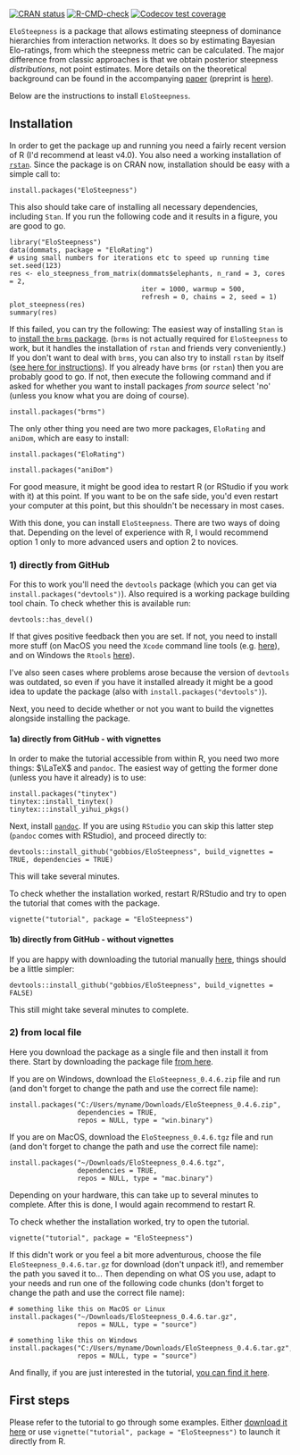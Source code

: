 <!-- badges: start -->
[![CRAN status](https://www.r-pkg.org/badges/version/EloSteepness)](https://CRAN.R-project.org/package=EloSteepness)
[![R-CMD-check](https://github.com/gobbios/EloSteepness/actions/workflows/R-CMD-check.yaml/badge.svg)](https://github.com/gobbios/EloSteepness/actions/workflows/R-CMD-check.yaml)
[![Codecov test coverage](https://codecov.io/gh/gobbios/EloSteepness/branch/main/graph/badge.svg)](https://app.codecov.io/gh/gobbios/EloSteepness?branch=main)

<!-- badges: end -->

`EloSteepness` is a package that allows estimating steepness of dominance hierarchies from interaction networks.
It does so by estimating Bayesian Elo-ratings, from which the steepness metric can be calculated.
The major difference from classic approaches is that we obtain posterior steepness *distributions*, not point estimates.
More details on the theoretical background can be found in the accompanying [paper](https://doi.org/10.1111/2041-210X.14021) (preprint is [here](https://doi.org/10.1101/2022.01.28.478016)).

Below are the instructions to install `EloSteepness`.

## Installation

In order to get the package up and running you need a fairly recent version of R (I'd recommend at least v4.0).
You also need a working installation of [`rstan`](https://mc-stan.org/).
Since the package is on CRAN now, installation should be easy with a simple call to:

`install.packages("EloSteepness")`

This also should take care of installing all necessary dependencies, including `Stan`.
If you run the following code and it results in a figure, you are good to go.

```
library("EloSteepness")
data(dommats, package = "EloRating")
# using small numbers for iterations etc to speed up running time
set.seed(123)
res <- elo_steepness_from_matrix(dommats$elephants, n_rand = 3, cores = 2,
                                 iter = 1000, warmup = 500, 
                                 refresh = 0, chains = 2, seed = 1)
plot_steepness(res)
summary(res)
```

If this failed, you can try the following:
The easiest way of installing `Stan` is to [install the `brms` package](https://github.com/paul-buerkner/brms#how-do-i-install-brms). (`brms` is not actually required for `EloSteepness` to work, but it handles the installation of `rstan` and friends very conveniently.)
If you don't want to deal with `brms`, you can also try to install `rstan` by itself ([see here for instructions](https://github.com/stan-dev/rstan/wiki/RStan-Getting-Started)).
If you already have `brms` (or `rstan`) then you are probably good to go.
If not, then execute the following command and if asked for whether you want to install packages *from source* select 'no' (unless you know what you are doing of course).

`install.packages("brms")`

The only other thing you need are two more packages, `EloRating` and `aniDom`, which are easy to install:

`install.packages("EloRating")`

`install.packages("aniDom")`

For good measure, it might be good idea to restart R (or RStudio if you work with it) at this point. 
If you want to be on the safe side, you'd even restart your computer at this point, but this shouldn't be necessary in most cases.

With this done, you can install `EloSteepness`. 
There are two ways of doing that.
Depending on the level of experience with R, I would recommend option 1 only to more advanced users and option 2 to novices.

### 1) directly from GitHub

For this to work you'll need the `devtools` package (which you can get via `install.packages("devtools")`).
Also required is a working package building tool chain.
To check whether this is available run:

```
devtools::has_devel()
```

If that gives positive feedback then you are set.
If not, you need to install more stuff (on MacOS you need the `Xcode` command line tools (e.g. [here](https://mac.install.guide/commandlinetools/4.html)), and on Windows the `Rtools` [here](https://cran.r-project.org/bin/windows/Rtools/rtools40.html)).

I've also seen cases where problems arose because the version of `devtools` was outdated, so even if you have it installed already it might be a good idea to update the package (also with `install.packages("devtools")`).

Next, you need to decide whether or not you want to build the vignettes alongside installing the package.

#### 1a) directly from GitHub - with vignettes

In order to make the tutorial accessible from within R, you need two more things: $\LaTeX$ and `pandoc`.
The easiest way of getting the former done (unless you have it already) is to use:

```
install.packages("tinytex")
tinytex::install_tinytex()
tinytex:::install_yihui_pkgs()
```

Next, install [`pandoc`](https://pandoc.org/installing.html).
If you are using `RStudio` you can skip this latter step (`pandoc` comes with RStudio), and proceed directly to:

```
devtools::install_github("gobbios/EloSteepness", build_vignettes = TRUE, dependencies = TRUE)
```

This will take several minutes. 

To check whether the installation worked, restart R/RStudio and try to open the tutorial that comes with the package.

```
vignette("tutorial", package = "EloSteepness")
```




#### 1b) directly from GitHub - without vignettes

If you are happy with downloading the tutorial manually [here](https://github.com/gobbios/EloSteepness/blob/main/documents/tutorial.pdf), things should be a little simpler:

```
devtools::install_github("gobbios/EloSteepness", build_vignettes = FALSE)
```

This still might take several minutes to complete.


### 2) from local file

Here you download the package as a single file and then install it from there. 
Start by downloading the package file [from here](https://github.com/gobbios/EloSteepness/releases/latest).


If you are on Windows, download the `EloSteepness_0.4.6.zip` file and run (and don't forget to change the path and use the correct file name):

```
install.packages("C:/Users/myname/Downloads/EloSteepness_0.4.6.zip", 
                 dependencies = TRUE, 
                 repos = NULL, type = "win.binary")
```

If you are on MacOS, download the `EloSteepness_0.4.6.tgz` file and run (and don't forget to change the path and use the correct file name):

```
install.packages("~/Downloads/EloSteepness_0.4.6.tgz", 
                 dependencies = TRUE, 
                 repos = NULL, type = "mac.binary")
```

Depending on your hardware, this can take up to several minutes to complete.
After this is done, I would again recommend to restart R.

To check whether the installation worked, try to open the tutorial.

```
vignette("tutorial", package = "EloSteepness")
```


If this didn't work or you feel a bit more adventurous, choose the file `EloSteepness_0.4.6.tar.gz` for download (don't unpack it!), and remember the path you saved it to...
Then depending on what OS you use, adapt to your needs and run one of the following code chunks (don't forget to change the path and use the correct file name):

```
# something like this on MacOS or Linux
install.packages("~/Downloads/EloSteepness_0.4.6.tar.gz",  
                 repos = NULL, type = "source")
```

```
# something like this on Windows
install.packages("C:/Users/myname/Downloads/EloSteepness_0.4.6.tar.gz",  
                 repos = NULL, type = "source")
```




And finally, if you are just interested in the tutorial, [you can find it here](https://github.com/gobbios/EloSteepness/blob/main/documents/tutorial.pdf).


## First steps

Please refer to the tutorial to go through some examples.
Either [download it here](https://github.com/gobbios/EloSteepness/blob/main/documents/tutorial.pdf) or use `vignette("tutorial", package = "EloSteepness")` to launch it directly from R.

